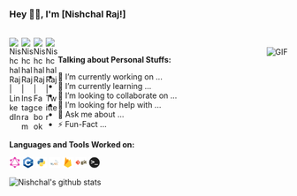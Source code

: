 ### Hey 👋🏽, I'm [Nishchal Raj!]

<br/>


<a href="https://www.linkedin.com/in/thenishchalraj/">
<img align="left" alt="Nishchal Raj | LinkedIn" width="22px" src="https://cdn.jsdelivr.net/npm/simple-icons@v3/icons/linkedin.svg" />
</a>
<a href="https://www.instagram.com/thenishchalraj/">
<img align="left" alt="Nishchal Raj | Instagram" width="22px" src="https://cdn.jsdelivr.net/npm/simple-icons@v3/icons/instagram.svg" />
</a>
<a href="https://www.facebook.com/thenishchalraj/">
<img align="left" alt="Nishchal Raj | Facebook" width="22px" src="https://cdn.jsdelivr.net/npm/simple-icons@v3/icons/facebook.svg" />
</a>
<a href="https://twitter.com/thenishchalraj">
<img align="left" alt="Nishchal Raj | Twitter" width="22px" src="https://cdn.jsdelivr.net/npm/simple-icons@v3/icons/twitter.svg" />
</a>


<br />



<img align="right" alt="GIF" src="https://media.giphy.com/media/836HiJc7pgzy8iNXCn/giphy.gif" />

**Talking about Personal Stuffs:**

- 🔭 I’m currently working on ...
- 🌱 I’m currently learning ...
- 👯 I’m looking to collaborate on ...
- 🤔 I’m looking for help with ...
- 💬 Ask me about ...
- ⚡️ Fun-Fact ...

**Languages and Tools Worked on:**

<code><img height="20" src="https://raw.githubusercontent.com/github/explore/5c058a388828bb5fde0bcafd4bc867b5bb3f26f3/topics/graphql/graphql.png"></code>
<code><img height="20" src="https://raw.githubusercontent.com/github/explore/80688e429a7d4ef2fca1e82350fe8e3517d3494d/topics/cpp/cpp.png"></code>
<code><img height="20" src="https://raw.githubusercontent.com/github/explore/80688e429a7d4ef2fca1e82350fe8e3517d3494d/topics/python/python.png"></code>
<code><img height="20" src="https://raw.githubusercontent.com/github/explore/80688e429a7d4ef2fca1e82350fe8e3517d3494d/topics/mysql/mysql.png"></code>
<code><img height="20" src="https://raw.githubusercontent.com/github/explore/80688e429a7d4ef2fca1e82350fe8e3517d3494d/topics/firebase/firebase.png"></code>
<code><img height="20" src="https://raw.githubusercontent.com/github/explore/80688e429a7d4ef2fca1e82350fe8e3517d3494d/topics/git/git.png"></code>
<code><img height="20" src="https://raw.githubusercontent.com/github/explore/80688e429a7d4ef2fca1e82350fe8e3517d3494d/topics/terminal/terminal.png"></code>

![Nishchal's github stats](https://github-readme-stats.vercel.app/api?username=thenishchalraj&show_icons=true&hide_border=true)
